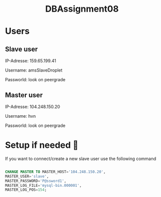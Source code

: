 <h1 align="center">DBAssignment08</h1>

<h1>Users</h1>

<h2>Slave user</h2>
 <p>IP-Adresse: 159.65.199.41<p>
 <p>Username: amsSlaveDroplet</p>
  <p>Passworld: look on peergrade</p>
 
 <h2>Master user</h2>
 
 <p>IP-Adresse: 104.248.150.20<p>
 <p>Username: hvn</p>
  <p>Passworld: look on peergrade</p>
 
 <h1>Setup if needed <g-emoji class="g-emoji" alias="checkered_flag" fallback-src="https://github.githubassets.com/images/icons/emoji/unicode/1f3c1.png">🏁</g-emoji></h1>
 <p>If you want to connect/create a new slave user use the following command  </p>
 
```sql

CHANGE MASTER TO MASTER_HOST='104.248.150.20',
MASTER_USER='slave',
MASTER_PASSWORD='P@ssword1',
MASTER_LOG_FILE='mysql-bin.000001',
MASTER_LOG_POS=154;

```
